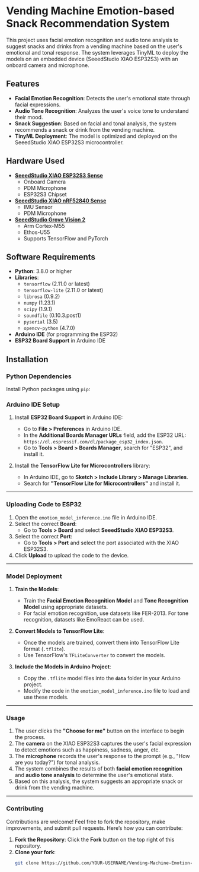 # Vending Machine Emotion-based Snack Recommendation System

This project uses facial emotion recognition and audio tone analysis to suggest snacks and drinks from a vending machine based on the user's emotional and tonal response. The system leverages TinyML to deploy the models on an embedded device (SeeedStudio XIAO ESP32S3) with an onboard camera and microphone.

## Features

- **Facial Emotion Recognition**: Detects the user's emotional state through facial expressions.
- **Audio Tone Recognition**: Analyzes the user's voice tone to understand their mood.
- **Snack Suggestion**: Based on facial and tonal analysis, the system recommends a snack or drink from the vending machine.
- **TinyML Deployment**: The model is optimized and deployed on the SeeedStudio XIAO ESP32S3 microcontroller.

## Hardware Used

- **[SeeedStudio XIAO ESP32S3 Sense](https://www.seeedstudio.com/XIAO-ESP32S3-Sense-p-5639.html)**
  - Onboard Camera
  - PDM Microphone
  - ESP32S3 Chipset
- **[SeeedStudio XIAO nRF52840 Sense](https://www.seeedstudio.com/Seeed-XIAO-BLE-Sense-nRF52840-p-5253.html)**
  - IMU Sensor
  - PDM Microphone
- **[SeeedStudio Grove Vision 2](https://www.seeedstudio.com/Grove-Vision-AI-V2-Kit-p-5852.html)**
  - Arm Cortex-M55
  - Ethos-U55
  - Supports TensorFlow and PyTorch

## Software Requirements

- **Python**: 3.8.0 or higher
- **Libraries**:
  - `tensorflow` (2.11.0 or latest)
  - `tensorflow-lite` (2.11.0 or latest)
  - `librosa` (0.9.2)
  - `numpy` (1.23.1)
  - `scipy` (1.9.1)
  - `soundfile` (0.10.3.post1)
  - `pyserial` (3.5)
  - `opencv-python` (4.7.0)
- **Arduino IDE** (for programming the ESP32)
- **ESP32 Board Support** in Arduino IDE

## Installation

### Python Dependencies

Install Python packages using `pip`:

### Arduino IDE Setup

1. Install **ESP32 Board Support** in Arduino IDE:
   - Go to **File > Preferences** in Arduino IDE.
   - In the **Additional Boards Manager URLs** field, add the ESP32 URL: `https://dl.espressif.com/dl/package_esp32_index.json`.
   - Go to **Tools > Board > Boards Manager**, search for "ESP32", and install it.

2. Install the **TensorFlow Lite for Microcontrollers** library:
   - In Arduino IDE, go to **Sketch > Include Library > Manage Libraries**.
   - Search for **"TensorFlow Lite for Microcontrollers"** and install it.

---

### Uploading Code to ESP32

1. Open the `emotion_model_inference.ino` file in Arduino IDE.
2. Select the correct **Board**:
   - Go to **Tools > Board** and select **SeeedStudio XIAO ESP32S3**.
3. Select the correct **Port**:
   - Go to **Tools > Port** and select the port associated with the XIAO ESP32S3.
4. Click **Upload** to upload the code to the device.

---

### Model Deployment

1. **Train the Models**:
   - Train the **Facial Emotion Recognition Model** and **Tone Recognition Model** using appropriate datasets.
   - For facial emotion recognition, use datasets like FER-2013. For tone recognition, datasets like EmoReact can be used.
   
2. **Convert Models to TensorFlow Lite**:
   - Once the models are trained, convert them into TensorFlow Lite format (`.tflite`).
   - Use TensorFlow's `TFLiteConverter` to convert the models.

3. **Include the Models in Arduino Project**:
   - Copy the `.tflite` model files into the **`data`** folder in your Arduino project.
   - Modify the code in the `emotion_model_inference.ino` file to load and use these models.

---

### Usage

1. The user clicks the **"Choose for me"** button on the interface to begin the process.
2. The **camera** on the XIAO ESP32S3 captures the user's facial expression to detect emotions such as happiness, sadness, anger, etc.
3. The **microphone** records the user's response to the prompt (e.g., "How are you today?") for tonal analysis.
4. The system combines the results of both **facial emotion recognition** and **audio tone analysis** to determine the user's emotional state.
5. Based on this analysis, the system suggests an appropriate snack or drink from the vending machine.

---

### Contributing

Contributions are welcome! Feel free to fork the repository, make improvements, and submit pull requests. Here’s how you can contribute:

1. **Fork the Repository**: Click the **Fork** button on the top right of this repository.
2. **Clone your fork**:
   ```bash
   git clone https://github.com/YOUR-USERNAME/Vending-Machine-Emotion-Based-Snack-Recommendation-System.git
